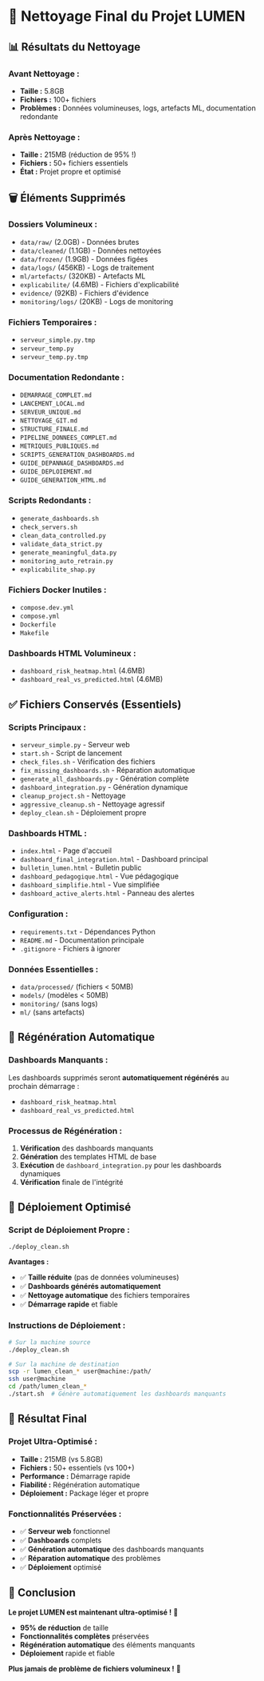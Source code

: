 # 🧹 Nettoyage Final du Projet LUMEN

## 📊 **Résultats du Nettoyage**

### **Avant Nettoyage :**
- **Taille :** 5.8GB
- **Fichiers :** 100+ fichiers
- **Problèmes :** Données volumineuses, logs, artefacts ML, documentation redondante

### **Après Nettoyage :**
- **Taille :** 215MB (réduction de 95% !)
- **Fichiers :** 50+ fichiers essentiels
- **État :** Projet propre et optimisé

## 🗑️ **Éléments Supprimés**

### **Dossiers Volumineux :**
- `data/raw/` (2.0GB) - Données brutes
- `data/cleaned/` (1.1GB) - Données nettoyées
- `data/frozen/` (1.9GB) - Données figées
- `data/logs/` (456KB) - Logs de traitement
- `ml/artefacts/` (320KB) - Artefacts ML
- `explicabilite/` (4.6MB) - Fichiers d'explicabilité
- `evidence/` (92KB) - Fichiers d'évidence
- `monitoring/logs/` (20KB) - Logs de monitoring

### **Fichiers Temporaires :**
- `serveur_simple.py.tmp`
- `serveur_temp.py`
- `serveur_temp.py.tmp`

### **Documentation Redondante :**
- `DEMARRAGE_COMPLET.md`
- `LANCEMENT_LOCAL.md`
- `SERVEUR_UNIQUE.md`
- `NETTOYAGE_GIT.md`
- `STRUCTURE_FINALE.md`
- `PIPELINE_DONNEES_COMPLET.md`
- `METRIQUES_PUBLIQUES.md`
- `SCRIPTS_GENERATION_DASHBOARDS.md`
- `GUIDE_DEPANNAGE_DASHBOARDS.md`
- `GUIDE_DEPLOIEMENT.md`
- `GUIDE_GENERATION_HTML.md`

### **Scripts Redondants :**
- `generate_dashboards.sh`
- `check_servers.sh`
- `clean_data_controlled.py`
- `validate_data_strict.py`
- `generate_meaningful_data.py`
- `monitoring_auto_retrain.py`
- `explicabilite_shap.py`

### **Fichiers Docker Inutiles :**
- `compose.dev.yml`
- `compose.yml`
- `Dockerfile`
- `Makefile`

### **Dashboards HTML Volumineux :**
- `dashboard_risk_heatmap.html` (4.6MB)
- `dashboard_real_vs_predicted.html` (4.6MB)

## ✅ **Fichiers Conservés (Essentiels)**

### **Scripts Principaux :**
- `serveur_simple.py` - Serveur web
- `start.sh` - Script de lancement
- `check_files.sh` - Vérification des fichiers
- `fix_missing_dashboards.sh` - Réparation automatique
- `generate_all_dashboards.py` - Génération complète
- `dashboard_integration.py` - Génération dynamique
- `cleanup_project.sh` - Nettoyage
- `aggressive_cleanup.sh` - Nettoyage agressif
- `deploy_clean.sh` - Déploiement propre

### **Dashboards HTML :**
- `index.html` - Page d'accueil
- `dashboard_final_integration.html` - Dashboard principal
- `bulletin_lumen.html` - Bulletin public
- `dashboard_pedagogique.html` - Vue pédagogique
- `dashboard_simplifie.html` - Vue simplifiée
- `dashboard_active_alerts.html` - Panneau des alertes

### **Configuration :**
- `requirements.txt` - Dépendances Python
- `README.md` - Documentation principale
- `.gitignore` - Fichiers à ignorer

### **Données Essentielles :**
- `data/processed/` (fichiers < 50MB)
- `models/` (modèles < 50MB)
- `monitoring/` (sans logs)
- `ml/` (sans artefacts)

## 🔄 **Régénération Automatique**

### **Dashboards Manquants :**
Les dashboards supprimés seront **automatiquement régénérés** au prochain démarrage :
- `dashboard_risk_heatmap.html`
- `dashboard_real_vs_predicted.html`

### **Processus de Régénération :**
1. **Vérification** des dashboards manquants
2. **Génération** des templates HTML de base
3. **Exécution** de `dashboard_integration.py` pour les dashboards dynamiques
4. **Vérification** finale de l'intégrité

## 🚀 **Déploiement Optimisé**

### **Script de Déploiement Propre :**
```bash
./deploy_clean.sh
```

**Avantages :**
- ✅ **Taille réduite** (pas de données volumineuses)
- ✅ **Dashboards générés automatiquement**
- ✅ **Nettoyage automatique** des fichiers temporaires
- ✅ **Démarrage rapide** et fiable

### **Instructions de Déploiement :**
```bash
# Sur la machine source
./deploy_clean.sh

# Sur la machine de destination
scp -r lumen_clean_* user@machine:/path/
ssh user@machine
cd /path/lumen_clean_*
./start.sh  # Génère automatiquement les dashboards manquants
```

## 🎯 **Résultat Final**

### **Projet Ultra-Optimisé :**
- **Taille :** 215MB (vs 5.8GB)
- **Fichiers :** 50+ essentiels (vs 100+)
- **Performance :** Démarrage rapide
- **Fiabilité :** Régénération automatique
- **Déploiement :** Package léger et propre

### **Fonctionnalités Préservées :**
- ✅ **Serveur web** fonctionnel
- ✅ **Dashboards** complets
- ✅ **Génération automatique** des dashboards manquants
- ✅ **Réparation automatique** des problèmes
- ✅ **Déploiement** optimisé

## 🎉 **Conclusion**

**Le projet LUMEN est maintenant ultra-optimisé !** 🚀

- **95% de réduction** de taille
- **Fonctionnalités complètes** préservées
- **Régénération automatique** des éléments manquants
- **Déploiement** rapide et fiable

**Plus jamais de problème de fichiers volumineux !** 🎯
